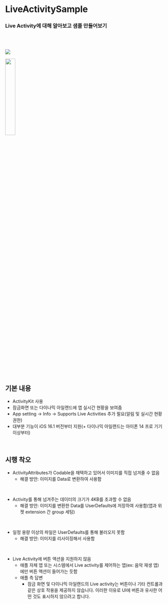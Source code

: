 # LiveActivitySample

### Live Activity에 대해 알아보고 샘플 만들어보기

<br>
<br>

<p>
  <img src="https://img.shields.io/badge/iOS-16.2+-blue"/>
</p>
<p align="leading">
  <img width="25%" src="https://github.com/cyeond/LiveActivitySample/assets/139483587/b236e5f1-6c14-4d45-afbd-5a005fb5006f">
</p>

<br>

## 기본 내용
- ActivityKit 사용
- 잠금화면 또는 다이나믹 아일랜드에 앱 실시간 현황을 보여줌
- App setting → Info → Supports Live Activities 추가 필요(알림 및 실시간 현황 권한)
- 대부분 기능이 iOS 16.1 버전부터 지원(+ 다이나믹 아일랜드는 아이폰 14 프로 기기 이상부터)

<br>

## 시행 착오
- ActivityAttributes가 Codable을 채택하고 있어서 이미지를 직접 넘겨줄 수 없음
  - 해결 방안: 이미지를 Data로 변환하여 사용함
   
<br>

- Activity를 통해 넘겨주는 데이터의 크기가 4KB를 초과할 수 없음
  - 해결 방안: 이미지를 변환한 Data를 UserDefaults에 저장하여 사용함(앱과 위젯 extension 간 group 세팅)
 
<br>

- 일정 용량 이상의 파일은 UserDefaults를 통해 불러오지 못함
  - 해결 방안: 이미지를 리사이징해서 사용함
 
<br>

- Live Activity에 버튼 액션을 지원하지 않음
  - 애플 자체 앱 또는 시스템에서 Live activity를 제어하는 앱(ex: 음악 재생 앱)에만 버튼 액션이 들어가는 듯함
  - 애플 측 답변
    - 잠금 화면 및 다이나믹 아일랜드의 Live activity는 버튼이나 기타 컨트롤과 같은 상호 작용을 제공하지 않습니다. 이러한 이유로 UI에 버튼과 유사한 어떤 것도 표시하지 않으려고 합니다.

<br>
<br>

